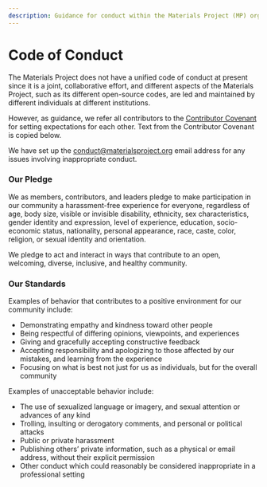 ```yaml
---
description: Guidance for conduct within the Materials Project (MP) organization.
---
```


# Code of Conduct

The Materials Project does not have a unified code of conduct at present since it is a joint, collaborative effort, and different aspects of the Materials Project, such as its different open-source codes, are led and maintained by different individuals at different institutions.

However, as guidance, we refer all contributors to the [Contributor Covenant](https://www.contributor-covenant.org/version/2/1/code\_of\_conduct/) for setting expectations for each other. Text from the Contributor Covenant is copied below.

We have set up the [conduct@materialsproject.org](mailto:conduct@materialsproject.org) email address for any issues involving inappropriate conduct.&#x20;

### Our Pledge <a href="#our-pledge" id="our-pledge"></a>

We as members, contributors, and leaders pledge to make participation in our community a harassment-free experience for everyone, regardless of age, body size, visible or invisible disability, ethnicity, sex characteristics, gender identity and expression, level of experience, education, socio-economic status, nationality, personal appearance, race, caste, color, religion, or sexual identity and orientation.

We pledge to act and interact in ways that contribute to an open, welcoming, diverse, inclusive, and healthy community.

### Our Standards <a href="#our-standards" id="our-standards"></a>

Examples of behavior that contributes to a positive environment for our community include:

* Demonstrating empathy and kindness toward other people
* Being respectful of differing opinions, viewpoints, and experiences
* Giving and gracefully accepting constructive feedback
* Accepting responsibility and apologizing to those affected by our mistakes, and learning from the experience
* Focusing on what is best not just for us as individuals, but for the overall community

Examples of unacceptable behavior include:

* The use of sexualized language or imagery, and sexual attention or advances of any kind
* Trolling, insulting or derogatory comments, and personal or political attacks
* Public or private harassment
* Publishing others’ private information, such as a physical or email address, without their explicit permission
* Other conduct which could reasonably be considered inappropriate in a professional setting

